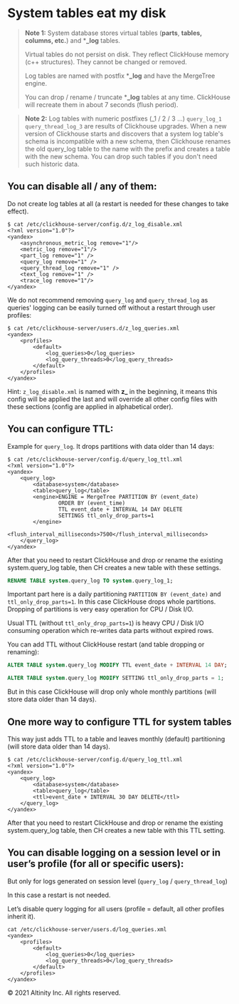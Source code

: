 # System tables eat my disk

> **Note 1:** System database stores virtual tables \(**parts**, **tables,** **columns, etc.**\) and \***\_log** tables.
>
> Virtual tables do not persist on disk. They reflect ClickHouse memory \(c++ structures\). They cannot be changed or removed.
>
> Log tables are named with postfix \***\_log** and have the MergeTree engine.
>
> You can drop / rename / truncate \***\_log** tables at any time. ClickHouse will recreate them in about 7 seconds \(flush period\).

> **Note 2:** Log tables with numeric postfixes \(\_1 / 2 / 3 ...\) `query_log_1 query_thread_log_3` are results of Clickhouse upgrades. When a new version of Clickhouse starts and discovers that a system log table's schema is incompatible with a new schema, then Clickhouse renames the old query\_log table to the name with the prefix and creates a table with the new schema. You can drop such tables if you don't need such historic data.

## You can disable all / any of them: <a id="Systemtableseatmydisk-Youcandisableall/anyofthem:"></a>

Do not create log tables at all \(a restart is needed for these changes to take effect\).

```markup
$ cat /etc/clickhouse-server/config.d/z_log_disable.xml
<?xml version="1.0"?>
<yandex>
    <asynchronous_metric_log remove="1"/>
    <metric_log remove="1"/>
    <part_log remove="1" />
    <query_log remove="1" />
    <query_thread_log remove="1" />
    <text_log remove="1" />
    <trace_log remove="1"/>
</yandex>
```

We do not recommend removing `query_log` and `query_thread_log` as queries' logging can be easily turned off without a restart through user profiles:

```markup
$ cat /etc/clickhouse-server/users.d/z_log_queries.xml
<yandex>
    <profiles>
        <default>
            <log_queries>0</log_queries>
            <log_query_threads>0</log_query_threads>
        </default>
    </profiles>
</yandex>
```

Hint: `z_log_disable.xml` is named with **z\_** in the beginning, it means this config will be applied the last and will override all other config files with these sections \(config are applied in alphabetical order\).

## You can configure TTL: <a id="Systemtableseatmydisk-YoucanconfigureTTL:"></a>

Example for `query_log`. It drops partitions with data older than 14 days:

```markup
$ cat /etc/clickhouse-server/config.d/query_log_ttl.xml
<?xml version="1.0"?>
<yandex>
    <query_log>
        <database>system</database>
        <table>query_log</table>
        <engine>ENGINE = MergeTree PARTITION BY (event_date) 
                ORDER BY (event_time) 
                TTL event_date + INTERVAL 14 DAY DELETE
                SETTINGS ttl_only_drop_parts=1
        </engine>
        <flush_interval_milliseconds>7500</flush_interval_milliseconds>
    </query_log>
</yandex>
```

After that you need to restart ClickHouse and drop or rename the existing system.query\_log table, then CH creates a new table with these settings.

```sql
RENAME TABLE system.query_log TO system.query_log_1;
```

Important part here is a daily partitioning `PARTITION BY (event_date)` and `ttl_only_drop_parts=1`. In this case ClickHouse drops whole partitions. Dropping of partitions is very easy operation for CPU / Disk I/O.

Usual TTL \(without `ttl_only_drop_parts=1`\) is heavy CPU / Disk I/O consuming operation which re-writes data parts without expired rows.

You can add TTL without ClickHouse restart \(and table dropping or renaming\):

```sql
ALTER TABLE system.query_log MODIFY TTL event_date + INTERVAL 14 DAY;

ALTER TABLE system.query_log MODIFY SETTING ttl_only_drop_parts = 1;
```

But in this case ClickHouse will drop only whole monthly partitions \(will store data older than 14 days\).

## One more way to configure TTL for system tables <a id="Systemtableseatmydisk-OnemorewaytoconfigureTTLforsystemtables"></a>

This way just adds TTL to a table and leaves monthly \(default\) partitioning \(will store data older than 14 days\).

```markup
$ cat /etc/clickhouse-server/config.d/query_log_ttl.xml
<?xml version="1.0"?>
<yandex>
    <query_log>
        <database>system</database>
        <table>query_log</table>
        <ttl>event_date + INTERVAL 30 DAY DELETE</ttl>
    </query_log>
</yandex>
```

After that you need to restart ClickHouse and drop or rename the existing system.query\_log table, then CH creates a new table with this TTL setting.

## You can disable logging on a session level or in user’s profile \(for all or specific users\): <a id="Systemtableseatmydisk-Youcandisableloggingonasessionlevelorinuser&#x2019;sprofile(forallorspecificusers):"></a>

But only for logs generated on session level \(`query_log` / `query_thread_log`\)

In this case a restart is not needed.

Let’s disable query logging for all users \(profile = default, all other profiles inherit it\).

```markup
cat /etc/clickhouse-server/users.d/log_queries.xml
<yandex>
    <profiles>
        <default>
            <log_queries>0</log_queries>
            <log_query_threads>0</log_query_threads>
        </default>
    </profiles>
</yandex>
```

© 2021 Altinity Inc. All rights reserved.

